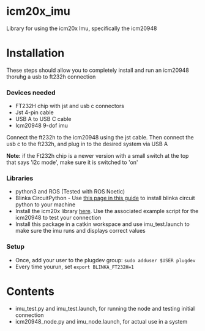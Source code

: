 # icm20x_imu
Library for using the icm20x Imu, specifically the icm20948

# Installation
These steps should allow you to completely install and run an icm20948 thoruhg a usb to ft232h connection

### Devices needed
* FT232H chip with jst and usb c connectors
* Jst 4-pin cable
* USB A to USB C cable
* Icm20948 9-dof imu

Connect the ft232h to the icm20948 using the jst cable. Then connect the usb c to the ft232h, and plug in to the desired system via USB A

**Note:** if the Ft232h chip is a newer version with a small switch at the top that says 'i2c mode', make sure it is switched to 'on'

### Libraries
* python3 and ROS (Tested with ROS Noetic)
* Blinka CircuitPython - Use [this page in this guide](https://learn.adafruit.com/circuitpython-on-any-computer-with-ft232h/linux) to install blinka circuit python to your machine
* Install the icm20x library [here](https://github.com/adafruit/Adafruit_CircuitPython_ICM20X). Use the associated example script for the icm20948 to test your connection
* Install this package in a catkin workspace and use imu_test.launch to make sure the imu runs and displays correct values

### Setup
* Once, add your user to the plugdev group: `sudo adduser $USER plugdev`
* Every time yourun, set `export BLINKA_FT232H=1`

# Contents
* imu_test.py and imu_test.launch, for running the node and testing initial connection
* icm20948_node.py and imu_node.launch, for actual use in a system


